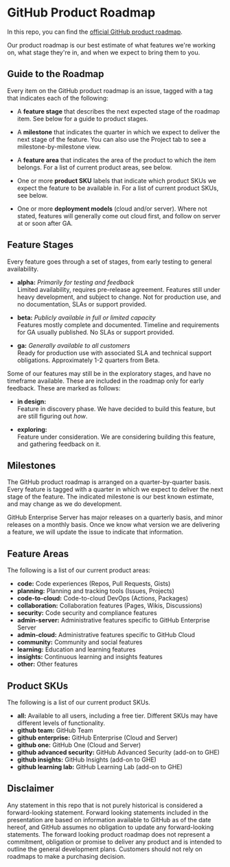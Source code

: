 # GitHub Product Roadmap

In this repo, you can find the [official GitHub product roadmap](https://github.com/github/roadmap/projects/1). 

Our product roadmap is our best estimate of what features we're working on, what stage they're in, and when we expect to bring them to you.

## Guide to the Roadmap

Every item on the GitHub product roadmap is an issue, tagged with a tag that indicates each of the following:

- A **feature stage** that describes the next expected stage of the roadmap item. See below for a guide to product stages. 

- A **milestone** that indicates the quarter in which we expect to deliver the next stage of the feature. You can also use the Project tab to see a milestone-by-milestone view.

- A **feature area** that indicates the area of the product to which the item belongs. For a list of current product areas, see below.

- One or more **product SKU** labels that indicate which product SKUs we expect the feature to be available in. For a list of current product SKUs, see below.

- One or more **deployment models** (cloud and/or server). Where not stated, features will generally come out cloud first, and follow on server at or soon after GA.

## Feature Stages

Every feature goes through a set of stages, from early testing to general availability.

- **alpha:** *Primarily for testing and feedback*\
Limited availability, requires pre-release agreement. Features still under heavy development, and subject to change. Not for production use, and no documentation, SLAs or support provided.

- **beta:** *Publicly available in full or limited capacity*\
Features mostly complete and documented. Timeline and requirements for GA usually published. No SLAs or support provided.

- **ga:** *Generally available to all customers*\
Ready for production use with associated SLA and technical support obligations. Approximately 1-2 quarters from Beta.

Some of our features may still be in the exploratory stages, and have no timeframe available. These are included in the roadmap only for early feedback. These are marked as follows: 

- **in design:**\
Feature in discovery phase. We have decided to build this feature, but are still figuring out _how_.

- **exploring:**\
Feature under consideration. We are considering building this feature, and gathering feedback on it.

## Milestones

The GitHub product roadmap is arranged on a quarter-by-quarter basis. Every feature is tagged with a quarter in which we expect to deliver the next stage of the feature. The indicated milestone is our best known estimate, and may change as we do development.

GitHub Enterprise Server has major releases on a quarterly basis, and minor releases on a monthly basis. Once we know what version we are delivering a feature, we will update the issue to indicate that information.

## Feature Areas

The following is a list of our current product areas:

- **code:** Code experiences (Repos, Pull Requests, Gists)
- **planning:** Planning and tracking tools (Issues, Projects)
- **code-to-cloud:** Code-to-cloud DevOps (Actions, Packages)
- **collaboration:** Collaboration features (Pages, Wikis, Discussions)
- **security:** Code security and compliance features
- **admin-server:** Administrative features specific to GitHub Enterprise Server
- **admin-cloud:** Administrative features specific to GitHub Cloud
- **community:** Community and social features
- **learning:** Education and learning features
- **insights:** Continuous learning and insights features
- **other:** Other features

## Product SKUs 

The following is a list of our current product SKUs. 

- **all:** Available to all users, including a free tier. Different SKUs may have different levels of functionality.
- **github team:** GitHub Team
- **github enterprise:** GitHub Enterprise (Cloud and Server)
- **github one:** GitHub One (Cloud and Server)
- **github advanced security:** GitHub Advanced Security (add-on to GHE)
- **github insights:** GitHub Insights (add-on to GHE)
- **github learning lab:** GitHub Learning Lab (add-on to GHE)

## Disclaimer 

Any statement in this repo that is not purely
historical is considered a forward-looking statement.
Forward looking statements included in the presentation
are based on information available to GitHub as of the date
hereof, and GitHub assumes no obligation to update any
forward-looking statements. The forward looking product
roadmap does not represent a commitment, obligation or
promise to deliver any product and is intended to outline
the general development plans. Customers should not rely
on roadmaps to make a purchasing decision.
